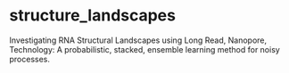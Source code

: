 # structure_landscapes
Investigating RNA Structural Landscapes using Long Read, Nanopore, Technology: A probabilistic, stacked, ensemble learning method for noisy processes.
